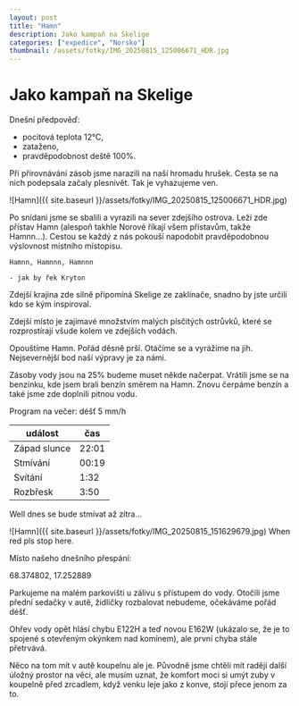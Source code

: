 ```yaml
---
layout: post
title: "Hamn"
description: Jako kampaň na Skelige
categories: ["expedice", "Norsko"]
thumbnail: /assets/fotky/IMG_20250815_125006671_HDR.jpg
---
```


# Jako kampaň na Skelige

Dnešní předpověď: 
- pocitová teplota 12°C, 
- zataženo, 
- pravděpodobnost deště 100%.

Při přirovnávání zásob jsme narazili na naší hromadu hrušek. Cesta se na nich podepsala začaly plesnivět. Tak je vyhazujeme ven. 

![Hamn]({{ site.baseurl }}/assets/fotky/IMG_20250815_125006671_HDR.jpg)

Po snídani jsme se sbalili a vyrazili na sever zdejšího ostrova. Leží zde přístav Hamn (alespoň takhle Norové říkají všem přístavům, takže Hamnn...). Cestou se každý z nás pokouší napodobit pravděpodobnou výslovnost místního místopisu.

    Hamnn, Hamnnn, Hamnnn

    - jak by řek Kryton

Zdejší krajina zde silně připomíná Skelige ze zaklínače, snadno by jste určili kdo se kým inspiroval. 

Zdejší místo je zajímavé množstvím malých písčitých ostrůvků, které se rozprostírají všude kolem ve zdejších vodách.

Opouštíme Hamn. Pořád děsně prší. Otáčíme se a vyrážíme na jih. Nejsevernější bod naší výpravy je za námi. 

Zásoby vody jsou na 25% budeme muset někde načerpat. Vrátili jsme se na benzínku, kde jsem brali benzín směrem na Hamn. Znovu čerpáme benzín a také jsme zde doplnili pitnou vodu.  

Program na večer: déšť 5 mm/h

| událost      | čas   |
| ------------ | ----- |
| Západ slunce | 22:01 |
| Stmívání     | 00:19 |
| Svítání      | 1:32  |
| Rozbřesk     | 3:50  |

Well dnes se bude stmívat až zítra...

![Hamn]({{ site.baseurl }}/assets/fotky/IMG_20250815_151629679.jpg)
When red pls stop here.

Místo našeho dnešního přespání: 

68.374802, 17.252889

Parkujeme na malém parkovišti u zálivu s přístupem do vody. Otočili jsme přední sedačky v autě, židličky rozbalovat nebudeme, očekáváme pořád déšť. 

Ohřev vody opět hlásí chybu E122H a teď novou E162W (ukázalo se, že je to spojené s otevřeným okýnkem nad komínem), ale první chyba stále přetrvává.

Něco na tom mít v autě koupelnu ale je. Původně jsme chtěli mít raději další úložný prostor na věci, ale musím uznat, že komfort moci si umýt zuby v koupelně před zrcadlem, když venku leje jako z konve, stojí přece jenom za to.
